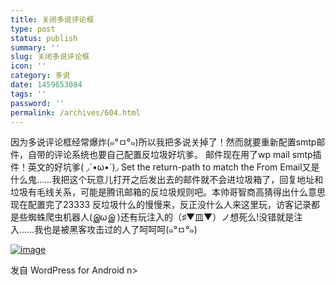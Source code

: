 ```yaml
---
title: 关闭多说评论框
type: post
status: publish
summary: ''
slug: 关闭多说评论框
icon: ''
category: 多说
date: 1459653084
tags: ''
password: ''
permalink: /archives/604.html
---
```


因为多说评论框经常爆炸(๑°ㅁ°๑)所以我把多说关掉了！然而就要重新配置smtp邮件，自带的评论系统也要自己配置反垃圾好坑爹。
邮件现在用了wp mail smtp插件！英文的好坑爹( ◞´•ω•`)◞ Set the return-path to match the From Email又是什么鬼……我把这个玩意儿打开之后发出去的邮件就不会进垃圾箱了，回复地址和垃圾有毛线关系，可能是腾讯邮箱的反垃圾规则吧。本帅哥智商高猜得出什么意思现在配置完了23333
反垃圾什么的慢慢来，反正没什么人来这里玩，访客记录都是些蜘蛛爬虫机器人(இωஇ )还有玩注入的（♯▼皿▼）ノ想死么!没错就是注入……我也是被黑客攻击过的人了呵呵呵(๑°ㅁ°๑)

<a href="https://www.zkl2333.com/usr/uploads/2016/04/14b822a047854f94.png"><img class="alignnone size-full" title="14b822a047854f94.png" src="https://www.zkl2333.com/usr/uploads/2016/04/14b822a047854f94.png" alt="image" /></a>

<span class="post_sig">发自 WordPress for Android</span>
n>
